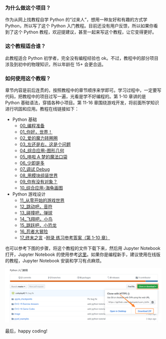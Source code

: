 ### 为什么做这个项目？
作为从网上找教程自学 Python 的“过来人”，想用一种友好和有趣的方式学 Python，所以写了这个 Python 入门教程。目前还没有用户反馈，所以如果你看到了这个 Python 教程，欢迎提建议，甚至一起来写这个教程，让它变得更好。

### 这个教程适合谁？
此教程适合 Python 初学者，完全没有编程经验也 ok。不过，教程中的部分项目涉及到初中的物理知识，所以年龄在 15+ 会更合适。

### 如何使用这个教程？
章节内容是前后连贯的，按照教程中的章节顺序来学即可。学习过程中，一定要写代码，把教程中的项目过写一遍，光看是学不好编程的。第 1-10 章讲的是 Python 基础语法，穿插各种小项目。第 11-16 章围绕游戏开发，将前面所学知识进行巩固和应用。教程在线链接如下：

- Python 基础
    - [00_编程准备](https://nbviewer.jupyter.org/github/codeplay42/Learn_Python/blob/master/00_%E7%BC%96%E7%A8%8B%E5%87%86%E5%A4%87.ipynb)
    - [01_你好，世界！](https://nbviewer.jupyter.org/github/codeplay42/Learn_Python/blob/master/01_%E4%BD%A0%E5%A5%BD%EF%BC%8C%E4%B8%96%E7%95%8C%EF%BC%81.ipynb)
    - [02_爱的魔力转圈圈](https://nbviewer.jupyter.org/github/codeplay42/Learn_Python/blob/master/02_%E7%88%B1%E7%9A%84%E9%AD%94%E5%8A%9B%E8%BD%AC%E5%9C%88%E5%9C%88.ipynb)
    - [03_左还是右，这是个问题](https://nbviewer.jupyter.org/github/codeplay42/Learn_Python/blob/master/03_%E5%B7%A6%E8%BF%98%E6%98%AF%E5%8F%B3%EF%BC%8C%E8%BF%99%E6%98%AF%E4%B8%AA%E9%97%AE%E9%A2%98.ipynb)
    - [04_综合应用-图形几何](https://nbviewer.jupyter.org/github/codeplay42/Learn_Python/blob/master/04_%E7%BB%BC%E5%90%88%E5%BA%94%E7%94%A8-%E5%9B%BE%E5%BD%A2%E5%87%A0%E4%BD%95.ipynb)
    - [05_哆啦 A 梦的魔法口袋](https://nbviewer.jupyter.org/github/codeplay42/Learn_Python/blob/master/05_%E5%93%86%E5%95%A6%20A%20%E6%A2%A6%E7%9A%84%E9%AD%94%E6%B3%95%E5%8F%A3%E8%A2%8B.ipynb)
    - [06_少即是多](https://nbviewer.jupyter.org/github/codeplay42/Learn_Python/blob/master/06_%E5%B0%91%E5%8D%B3%E6%98%AF%E5%A4%9A.ipynb)
    - [07_调试 Debug](https://nbviewer.jupyter.org/github/codeplay42/Learn_Python/blob/master/07_%E8%B0%83%E8%AF%95%20Debug.ipynb)
    - [08_用模块组装世界](https://nbviewer.jupyter.org/github/codeplay42/Learn_Python/blob/master/08_%E7%94%A8%E6%A8%A1%E5%9D%97%E7%BB%84%E8%A3%85%E4%B8%96%E7%95%8C.ipynb)
    - [09_你有没有对象？](https://nbviewer.jupyter.org/github/codeplay42/Learn_Python/blob/master/09_%E4%BD%A0%E6%9C%89%E6%B2%A1%E6%9C%89%E5%AF%B9%E8%B1%A1%EF%BC%9F.ipynb)
    - [10_综合应用-海龟画图](https://nbviewer.jupyter.org/github/codeplay42/Learn_Python/blob/master/10_%E7%BB%BC%E5%90%88%E5%BA%94%E7%94%A8-%E6%B5%B7%E9%BE%9F%E7%94%BB%E5%9B%BE.ipynb)
- Python 游戏设计
    - [11_从零开始的游戏世界](https://nbviewer.jupyter.org/github/codeplay42/Learn_Python/blob/master/11_%E4%BB%8E%E9%9B%B6%E5%BC%80%E5%A7%8B%E7%9A%84%E6%B8%B8%E6%88%8F%E4%B8%96%E7%95%8C.ipynb)
    - [12_跳动吧，音符](https://nbviewer.jupyter.org/github/codeplay42/Learn_Python/blob/master/12_%E8%B7%B3%E5%8A%A8%E5%90%A7%EF%BC%8C%E9%9F%B3%E7%AC%A6.ipynb)
    - [13_碰撞吧，弹球](https://nbviewer.jupyter.org/github/codeplay42/Learn_Python/blob/master/13_%E7%A2%B0%E6%92%9E%E5%90%A7%EF%BC%8C%E5%BC%B9%E7%90%83.ipynb)
    - [14_飞翔吧，小鸟](https://nbviewer.jupyter.org/github/codeplay42/Learn_Python/blob/master/14_%E9%A3%9E%E7%BF%94%E5%90%A7%EF%BC%8C%E5%B0%8F%E9%B8%9F.ipynb)
    - [15_跳跃吧，小恐龙](https://nbviewer.jupyter.org/github/codeplay42/Learn_Python/blob/master/15_%E8%B7%B3%E8%B7%83%E5%90%A7%EF%BC%8C%E5%B0%8F%E6%81%90%E9%BE%99.ipynb)
    - [16_忍者大冒险](https://nbviewer.jupyter.org/github/codeplay42/Learn_Python/blob/master/16_%E5%BF%8D%E8%80%85%E5%A4%A7%E5%86%92%E9%99%A9.ipynb)
    - [17_终末之言](https://nbviewer.jupyter.org/github/codeplay42/Learn_Python/blob/master/17_%E7%BB%88%E6%9C%AB%E4%B9%8B%E8%A8%80.ipynb)
    -[附录 练习参考答案（第 1-10 章）](https://nbviewer.jupyter.org/github/codeplay42/Learn_Python/blob/master/%E9%99%84%E5%BD%95%20%E7%BB%83%E4%B9%A0%E5%8F%82%E8%80%83%E7%AD%94%E6%A1%88%EF%BC%88%E7%AC%AC%201-10%20%E7%AB%A0%EF%BC%89.ipynb)

也可以参考下图的步骤，将这个教程的文件下载下来，然后用 Jupyter Notebook 打开，Jupyter Notebook 的使用参考[这里](https://www.jianshu.com/p/061c6e5c4b0d)。如果你是编程新手，建议使用在线版的教程，Jupyter Notebook 安装和学习有点麻烦。

![下载 Github 文件](./images/ch14.5.png)

最后，happy coding!